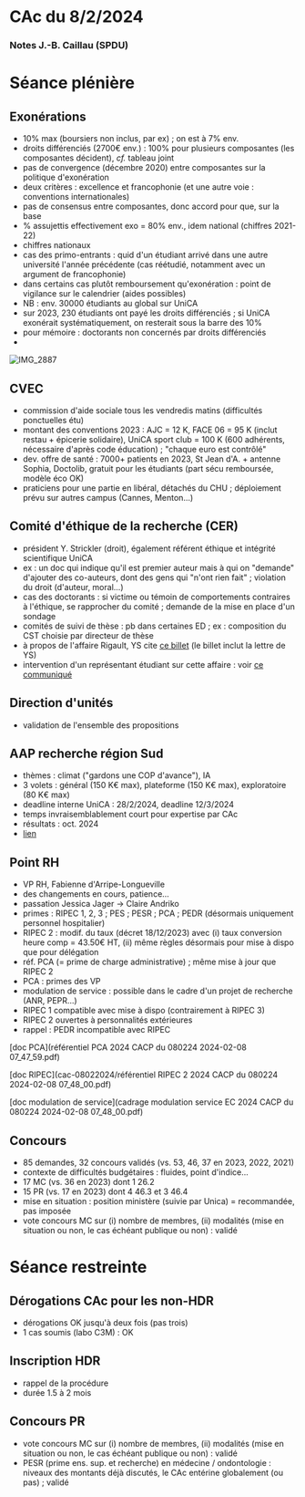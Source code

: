 # CAc du 8/2/2024
### Notes J.-B. Caillau (SPDU)

# Séance plénière

## Exonérations
- 10% max (boursiers non inclus, par ex) ; on est à 7% env.
- droits différenciés (2700€ env.) : 100% pour plusieurs composantes (les composantes décident), *cf.* tableau joint
- pas de convergence (décembre 2020) entre composantes sur la politique d'exonération
- deux critères : excellence et francophonie (et une autre voie : conventions internationales)
- pas de consensus entre composantes, donc accord pour que, sur la base 
- % assujettis effectivement exo = 80% env., idem national (chiffres 2021-22)
- chiffres nationaux 
- cas des primo-entrants : quid d'un étudiant arrivé dans une autre université l'année précédente (cas réétudié, notamment avec un argument de francophonie)
- dans certains cas plutôt remboursement qu'exonération : point de vigilance sur le calendrier (aides possibles)
- NB : env. 30000 étudiants au global sur UniCA
- sur 2023, 230 étudiants ont payé les droits différenciés ; si UniCA exonérait systématiquement, on resterait sous la barre des 10%
- pour mémoire : doctorants non concernés par droits différenciés
- 
![IMG_2887](https://github.com/jbcaillau/spdu/assets/62183989/75a45b47-8ffa-41a7-b6e6-beecc451f1a2)

## CVEC
- commission d'aide sociale tous les vendredis matins (difficultés ponctuelles étu)
- montant des conventions 2023 : AJC = 12 K, FACE 06 = 95 K (inclut restau + épicerie solidaire), UniCA sport club = 100 K (600 adhérents, nécessaire d'après code éducation) ; "chaque euro est contrôlé"
- dev. offre de santé : 7000+ patients en 2023, St Jean d'A. + antenne Sophia, Doctolib, gratuit pour les étudiants (part sécu remboursée, modèle éco OK)
- praticiens pour une partie en libéral, détachés du CHU ; déploiement prévu sur autres campus (Cannes, Menton...)

## Comité d'éthique de la recherche (CER)
- président Y. Strickler (droit), également référent éthique et intégrité scientifique UniCA
- ex : un doc qui indique qu'il est premier auteur mais à qui on "demande" d'ajouter des co-auteurs, dont des gens qui "n'ont rien fait" ; violation du droit (d'auteur, moral...)
- cas des doctorants : si victime ou témoin de comportements contraires à l'éthique, se rapprocher du comité ; demande de la mise en place d'un sondage
- comités de suivi de thèse : pb dans certaines ED ; ex : composition du CST choisie par directeur de thèse
- à propos de l'affaire Rigault, YS cite [ce billet](https://blogs.mediapart.fr/academia/blog/090323/l-extreme-droite-universite-cote-d-azur-ou-la-faillite-d-une-presidence) (le billet inclut la lettre de YS)
- intervention d'un représentant étudiant sur cette affaire : voir [ce communiqué](xxxx)

## Direction d'unités
- validation de l'ensemble des propositions

## AAP recherche région Sud
- thèmes : climat ("gardons une COP d'avance"), IA
- 3 volets : général (150 K€ max), plateforme (150 K€ max), exploratoire (80 K€ max)
- deadline interne UniCA : 28/2/2024, deadline 12/3/2024
- temps invraisemblablement court pour expertise par CAc
- résultats : oct. 2024
- [lien](https://www.maregionsud.fr/vos-aides/detail/appel-a-projets-recherche-2024)

## Point RH
- VP RH, Fabienne d'Arripe-Longueville
- des changements en cours, patience...
- passation Jessica Jager -> Claire Andriko
- primes : RIPEC 1, 2, 3 ; PES ; PESR ; PCA ; PEDR (désormais uniquement personnel hospitalier)
- RIPEC 2 : modif. du taux (décret 18/12/2023) avec (i) taux conversion heure comp = 43.50€ HT, (ii) même règles désormais pour mise à dispo que pour délégation
- réf. PCA (= prime de charge administrative) ; même mise à jour que RIPEC 2
- PCA : primes des VP
- modulation de service : possible dans le cadre d'un projet de recherche (ANR, PEPR...)
- RIPEC 1 compatible avec mise à dispo (contrairement à RIPEC 3)
- RIPEC 2 ouvertes à personnalités extérieures 
- rappel : PEDR incompatible avec RIPEC

[doc PCA](référentiel PCA 2024 CACP du 080224 2024-02-08 07_47_59.pdf)

[doc RIPEC](cac-08022024/référentiel RIPEC 2 2024 CACP du 080224 2024-02-08 07_48_00.pdf)

[doc modulation de service](cadrage modulation service EC 2024 CACP du 080224 2024-02-08 07_48_00.pdf)

## Concours
- 85 demandes, 32 concours validés (vs. 53, 46, 37 en 2023, 2022, 2021)
- contexte de difficultés budgétaires : fluides, point d'indice...
- 17 MC (vs. 36 en 2023) dont 1 26.2
- 15 PR (vs. 17 en 2023) dont 4 46.3 et 3 46.4
- mise en situation : position ministère (suivie par Unica) = recommandée, pas imposée
- vote concours MC sur (i) nombre de membres, (ii) modalités (mise en situation ou non, le cas échéant publique ou non) : validé

# Séance restreinte

## Dérogations CAc pour les non-HDR
- dérogations OK jusqu'à deux fois (pas trois)
- 1 cas soumis (labo C3M) : OK

## Inscription HDR
- rappel de la procédure
- durée 1.5 à 2 mois

## Concours PR
- vote concours MC sur (i) nombre de membres, (ii) modalités (mise en situation ou non, le cas échéant publique ou non) : validé
- PESR (prime ens. sup. et recherche) en médecine / ondontologie : niveaux des montants déjà discutés, le CAc entérine globalement (ou pas) ; validé

